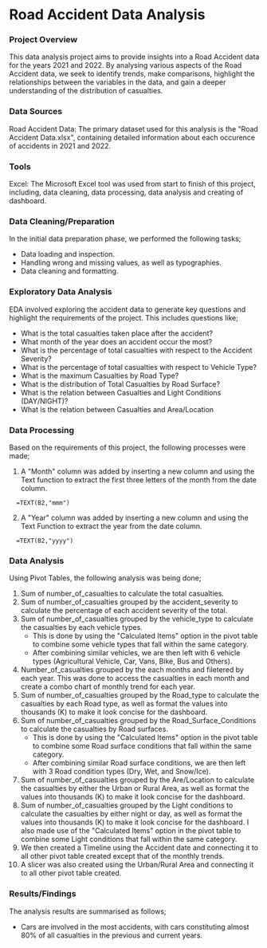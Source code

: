 # Road Accident Data Analysis

### Project Overview

This data analysis project aims to provide insights into a Road Accident data for the years 2021 and 2022. By analysing various aspects of the Road Accident data, we seek to identify trends, make comparisons, highlight the relationships between the variables in the data, and gain a deeper understanding of the distribution of casualties.

### Data Sources

Road Accident Data: The primary dataset used for this analysis is the "Road Accident Data.xlsx", containing detailed information about each occurence of accidents in 2021 and 2022.

### Tools

Excel: The Microsoft Excel tool was used from start to finish of this project, including, data cleaning, data processing, data analysis and creating of dashboard.

### Data Cleaning/Preparation

  In the initial data preparation phase, we performed the following tasks;
  - Data loading and inspection.
  - Handling wrong and missing values, as well as typographies.
  - Data cleaning and formatting.

### Exploratory Data Analysis

EDA involved exploring the accident data to generate key questions and highlight the requirements of the project. This includes questions like;
- What is the total casualties taken place after the accident?
- What month of the year does an accident occur the most?
- What is the percentage of total casualties with respect to the Accident Severity?
- What is the percentage of total casualties with respect to Vehicle Type?
- What is the maximum Casualties by Road Type?
- What is the distribution of Total Casualties by Road Surface?
- What is the relation between Casualties and Light Conditions (DAY/NIGHT)?
- What is the relation between Casualties and Area/Location

### Data Processing

Based on the requirements of this project, the following processes were made;
1. A "Month" column was added by inserting a new column and using the Text function to extract the first three letters of the month from the date column.
 ``` Excel Function
   =TEXT(B2,"mmm")
   ```
2. A "Year" column was added by inserting a new column and using the Text Function to extract the year from the date column.
 ``` Excel Function
   =TEXT(B2,"yyyy")
   ```

### Data Analysis

Using Pivot Tables, the following analysis was being done;
1. Sum of number_of_casualties to calculate the total casualties.
2. Sum of number_of_casualties grouped by the accident_severity to calculate the percentage of each accident severity of the total.
3. Sum of number_of_casualties grouped by the vehicle_type to calculate the casualties by each vehicle types.
   - This is done  by using the "Calculated Items" option in the pivot table to combine some vehicle types that fall within the same category.
   - After combining similar vehicles, we are then left with 6 vehicle types (Agricultural Vehicle, Car, Vans, Bike, Bus and Others).
4. Number_of_casualties grouped by the each months and filetered by each year. This was done to access the casualties in each month and create a combo chart of monthly trend for each year.
5. Sum of number_of_casualties grouped by the Road_type to calculate the casualties by each Road type, as well as format the values into thousands (K) to make it look concise for the dashboard.
6. Sum of number_of_casualties grouped by the Road_Surface_Conditions to calculate the casualties by Road surfaces.
   - This is done  by using the "Calculated Items" option in the pivot table to combine some Road surface conditions that fall within the same category.
   - After combining similar Road surface conditions, we are then left with 3 Road condition types (Dry, Wet, and Snow/Ice).
7. Sum of number_of_casualties grouped by the Are/Location to calculate the casualties by either the Urban or Rural Area, as well as format the values into thousands (K) to make it look concise for the dashboard.
8. Sum of number_of_casualties grouped by the Light conditions to calculate the casualties by either night or day, as well as format the values into thousands (K) to make it look concise for the dashboard. I also made use of the "Calculated Items" option in the pivot table to combine some Light conditions that fall within the same category.
9. We then created a Timeline using the Accident date and connecting it to all other pivot table created except that of the monthly trends.
10. A slicer was also created using the Urban/Rural Area and connecting it to all other pivot table created.

### Results/Findings

The analysis results are summarised as follows;
- Cars are involved in the most accidents, with cars constituting almost 80% of all casualties in the previous and current years.
